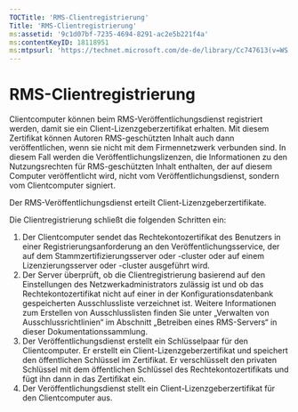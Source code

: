 ```yaml
---
TOCTitle: 'RMS-Clientregistrierung'
Title: 'RMS-Clientregistrierung'
ms:assetid: '9c1d07bf-7235-4694-8291-ac2e5b221f4a'
ms:contentKeyID: 18118951
ms:mtpsurl: 'https://technet.microsoft.com/de-de/library/Cc747613(v=WS.10)'
---
```


RMS-Clientregistrierung
=======================

Clientcomputer können beim RMS-Veröffentlichungsdienst registriert werden, damit sie ein Client-Lizenzgeberzertifikat erhalten. Mit diesem Zertifikat können Autoren RMS-geschützten Inhalt auch dann veröffentlichen, wenn sie nicht mit dem Firmennetzwerk verbunden sind. In diesem Fall werden die Veröffentlichungslizenzen, die Informationen zu den Nutzungsrechten für RMS-geschützten Inhalt enthalten, der auf diesem Computer veröffentlicht wird, nicht vom Veröffentlichungsdienst, sondern vom Clientcomputer signiert.

Der RMS-Veröffentlichungsdienst erteilt Client-Lizenzgeberzertifikate.

Die Clientregistrierung schließt die folgenden Schritten ein:

1.  Der Clientcomputer sendet das Rechtekontozertifikat des Benutzers in einer Registrierungsanforderung an den Veröffentlichungsservice, der auf dem Stammzertifizierungsserver oder -cluster oder auf einem Lizenzierungsserver oder -cluster ausgeführt wird.
2.  Der Server überprüft, ob die Clientregistrierung basierend auf den Einstellungen des Netzwerkadministrators zulässig ist und ob das Rechtekontozertifikat nicht auf einer in der Konfigurationsdatenbank gespeicherten Ausschlussliste verzeichnet ist. Weitere Informationen zum Erstellen von Ausschlusslisten finden Sie unter „Verwalten von Ausschlussrichtlinien“ im Abschnitt „Betreiben eines RMS-Servers“ in dieser Dokumentationssammlung.
3.  Der Veröffentlichungsdienst erstellt ein Schlüsselpaar für den Clientcomputer. Er erstellt ein Client-Lizenzgeberzertifikat und speichert den öffentlichen Schlüssel im Zertifikat. Er verschlüsselt den privaten Schlüssel mit dem öffentlichen Schlüssel des Rechtekontozertifikats und fügt ihn dann in das Zertifikat ein.
4.  Der Veröffentlichungsdienst stellt ein Client-Lizenzgeberzertifikat für den Clientcomputer aus.